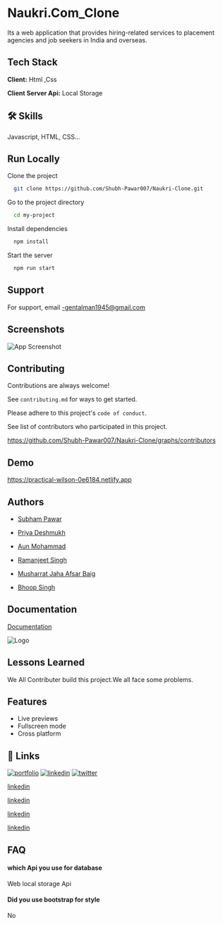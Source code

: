 
# Naukri.Com_Clone

Its a web application that provides hiring-related services to placement agencies and  job seekers in India and overseas.


## Tech Stack

**Client:** Html ,Css

**Client Server Api:** Local Storage


## 🛠 Skills
Javascript, HTML, CSS...


## Run Locally

Clone the project

```bash
  git clone https://github.com/Shubh-Pawar007/Naukri-Clone.git
```

Go to the project directory

```bash
  cd my-project
```

Install dependencies

```bash
  npm install
```

Start the server

```bash
  npm run start
```


## Support

For support, email -gentalman1945@gmail.com 


## Screenshots

![App Screenshot](https://ibb.co/sF5fb93)


## Contributing

Contributions are always welcome!

See `contributing.md` for ways to get started.

Please adhere to this project's `code of conduct`.

See  list of contributors who participated in this project.

https://github.com/Shubh-Pawar007/Naukri-Clone/graphs/contributors
## Demo

https://practical-wilson-0e6184.netlify.app


## Authors

- [Subham Pawar](https://github.com/Shubh-Pawar007)

- [Priya Deshmukh](https://github.com/deshmukh612)
- [Aun Mohammad](https://github.com/aun0545088)
- [Ramanjeet Singh](https://github.com/gzbsingh)
- [Musharrat Jaha Afsar Baig](https://github.com/mush1998)
- [Bhoop Singh](https://github.com/bhupirao)

## Documentation

[Documentation](https://medium.com/@aun0545088/construct-week-project-b8cb79bb6cb3)



![Logo](https://static.naukimg.com/s/4/100/i/naukri_Logo.png)

## Lessons Learned

We All Contributer build this project.We all face some problems.



## Features


- Live previews
- Fullscreen mode
- Cross platform


## 🔗 Links
[![portfolio](https://img.shields.io/badge/my_portfolio-000?style=for-the-badge&logo=ko-fi&logoColor=white)](https://katherinempeterson.com/)
[![linkedin](https://img.shields.io/badge/linkedin-0A66C2?style=for-the-badge&logo=linkedin&logoColor=white)](https://www.linkedin.com/in/ramanjeet-singh-212430190/)
[![twitter](https://img.shields.io/badge/twitter-1DA1F2?style=for-the-badge&logo=twitter&logoColor=white)](https://twitter.com/ramanjeet1998)

[linkedin](linkedin.com/in/shubham-pawar-2b7a30124)

[linkedin](https://www.linkedin.com/in/musharrat-jaha-a53a511a5/)

[linkedin](linkedin.com/in/priya-deshmukh-29a759130)

[linkedin](https://www.linkedin.com/in/aun-mohammad-931b5b11b/)

## FAQ

#### which Api you use for database

Web local storage Api

#### Did you use bootstrap for style

No

